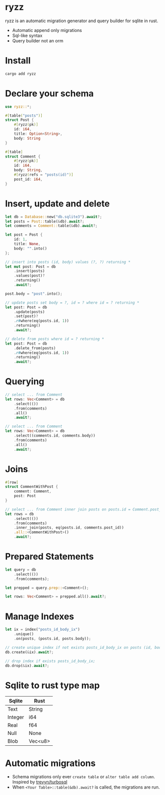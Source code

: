 # ryzz

ryzz is an automatic migration generator and query builder for sqlite in rust.

- Automatic append only migrations
- Sql-like syntax
- Query builder not an orm

# Install

```sh
cargo add ryzz
```

# Declare your schema

```rust
use ryzz::*;

#[table("posts")]
struct Post {
    #[ryzz(pk)]
    id: i64,
    title: Option<String>,
    body: String
}

#[table]
struct Comment {
    #[ryzz(pk)]
    id: i64,
    body: String,
    #[ryzz(refs = "posts(id)")]
    post_id: i64,
}
```

# Insert, update and delete

```rust
let db = Database::new("db.sqlite3").await?;
let posts = Post::table(&db).await?;
let comments = Comment::table(&db).await?;

let post = Post {
    id: 1,
    title: None,
    body: "".into()
};

// insert into posts (id, body) values (?, ?) returning *
let mut post: Post = db
    .insert(posts)
    .values(post)?
    .returning()
    .await?;

post.body = "post".into();

// update posts set body = ?, id = ? where id = ? returning *
let post: Post = db
    .update(posts)
    .set(post)?
    .r#where(eq(posts.id, 1))
    .returning()
    .await?;

// delete from posts where id = ? returning *
let post: Post = db
    .delete_from(posts)
    .r#where(eq(posts.id, 1))
    .returning()
    .await?;
```

# Querying

```rust
// select ... from Comment
let rows: Vec<Comment> = db
    .select(())
    .from(comments)
    .all()
    .await?;

// select ... from Comment
let rows: Vec<Comment> = db
    .select((comments.id, comments.body))
    .from(comments)
    .all()
    .await?;
```

# Joins

```rust
#[row]
struct CommentWithPost {
    comment: Comment,
    post: Post
}

// select ... from Comment inner join posts on posts.id = Comment.post_id
let rows = db
    .select(())
    .from(comments)
    .inner_join(posts, eq(posts.id, comments.post_id))
    .all::<CommentWithPost>()
    .await?;
```

# Prepared Statements

```rust
let query = db
    .select(())
    .from(comments);

let prepped = query.prep::<Comment>();

let rows: Vec<Comment> = prepped.all().await?;
```

# Manage Indexes

```rust
let ix = index("posts_id_body_ix")
    .unique()
    .on(posts, (posts.id, posts.body));

// create unique index if not exists posts_id_body_ix on posts (id, body);
db.create(&ix).await?;

// drop index if exists posts_id_body_ix;
db.drop(&ix).await?;
```

# Sqlite to rust type map

| Sqlite | Rust |
| ------------- | ------------- |
| Text | String |
| Integer | i64 |
| Real | f64 |
| Null | None |
| Blob | Vec&lt;u8&gt; |

# Automatic migrations

- Schema migrations only ever `create table` or `alter table add column`. Inspired by [trevyn/turbosql](https://github.com/trevyn/turbosql)
- When `<Your Table>::table(&db).await?` is called, the migrations are run.

